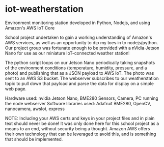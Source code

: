 # iot-weatherstation
Environment monitoring station developed in Python, Nodejs, and using Amazon's AWS IoT Core

School project undertaken to gain a working understanding of Amazon's AWS services, as well as an opportunity to dip my toes in to nodejs/python.
Our project group was fortunate enough to be provided with a nVidia Jetson Nano for use as our miniature IoT-connected weather station!

The python script loops on our Jetson Nano periodically taking snapshots of the environment conditions (temperature, humidity, pressure, and a photo) and publishing that as a 
JSON payload to AWS IoT. The photo was sent to an AWS S3 bucket. The webserver subscribes to our weatherstation topic to pull down that payload and parse the data for display on a simple web page.

Hardware used: nvidia Jetson Nano, BME280 Sensors, Camera, PC running the node webserver
Software libraries used: Adafruit BME280, OpenCV, nanocamera, awsIot, express

NOTE: Including your AWS certs and keys in your project files and in plain text should never be done! It was only done here for this school project as a means to an end, without
security being a thought. Amazon AWS offers their own technology that can be leveraged to avoid this, and is something that should be implemented.
